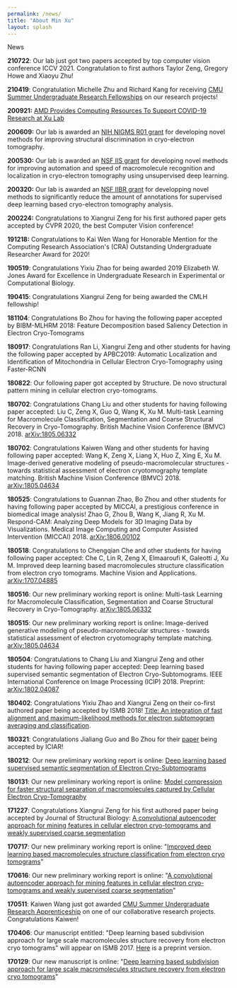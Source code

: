 ```yaml
---
permalink: /news/
title: "About Min Xu"
layout: splash
---
```


<p class="title">News</p>

<p class="text">
    <strong>210722</strong>: Our lab just got two papers accepted by top computer vision conference ICCV 2021. Congratulation to first authors Taylor Zeng, Gregory Howe and Xiaoyu Zhu!
</p>

<p class="text">
    <strong>210419</strong>: Congratulation Michelle Zhu and Richard Kang for receiving <a href="https://www.cmu.edu/uro/summer%20research%20fellowships/SURF" target="_blank">CMU Summer Undergraduate Research Fellowships</a> on our research projects!
</p>

<p class="text">
    <strong>200921:</strong> <a href="https://www.cs.cmu.edu/news/amd-provides-computing-resources-support-cbd-s-covid-19-research" target="_blank>"> AMD Provides Computing Resources To Support COVID-19 Research at Xu Lab </a>
</p>

<p class="text">
    <strong>200609:</strong> Our lab is awarded an <a href="https://projectreporter.nih.gov/project_info_details.cfm?aid=9973462&icde=50431081" target="_blank>"> NIH NIGMS R01 grant</a> for developing novel methods for improving structural discrimination in cryo-electron tomography.
</p>

<p class="text">
    <strong>200530:</strong> Our lab is awarded an <a href="https://www.nsf.gov/awardsearch/showAward?AWD_ID=2007595&HistoricalAwards=false" target="_blank>"> NSF IIS grant</a> for developing novel methods for improving automation and speed of macromolecule recognition and localization in cryo-electron tomography using unsupervised deep learning.
</p>


<p class="text">
    <strong>200320:</strong> Our lab is awarded an <a href="https://www.nsf.gov/awardsearch/showAward?AWD_ID=1949629" target="_blank>"> NSF IIBR grant</a> for developping novel methods to significantly reduce the amount of annotations for supervised deep learning based cryo-electron tomography analysis.
</p>

<p class="text">
    <strong>200224:</strong> Congratulations to Xiangrui Zeng for his first authored paper gets accepted by CVPR 2020, the best Computer Vision conference!
</p>
<p class="text">
    <strong>191218:</strong> Congratulations to Kai Wen Wang for Honorable Mention for the Computing Research Association's (CRA) Outstanding Undergraduate Researcher Award for 2020!
</p>
<p class="text">
    <strong>190519</strong>: Congratulations Yixiu Zhao for being awarded 2019 Elizabeth W. Jones Award for Excellence in Undergraduate Research in Experimental or Computational Biology.
</p>
<p class="text">
    <strong>190415</strong>: Congratulations Xiangrui Zeng for being awarded the CMLH fellowship!
</p>
<p class="text">
    <strong>181104</strong>: Congratulations Bo Zhou for having the following paper accepted by BIBM-MLHRM 2018: Feature Decomposition based Saliency Detection in Electron Cryo-Tomograms
</p>
<p class="text">
    <strong>180917</strong>: Congratulations Ran Li, Xiangrui Zeng and other students for having the following paper accepted by APBC2019: Automatic Localization and Identification of Mitochondria in Cellular Electron Cryo-Tomography using Faster-RCNN
</p>
<p class="text">
    <strong>180822</strong>: Our following paper got accepted by Structure. De novo structural pattern mining in cellular electron cryo-tomograms.
</p>
<p class="text">
    <strong>180702</strong>: Congratulations Chang Liu and other students for having following paper accepted: Liu C, Zeng X, Guo Q, Wang K, Xu M. Multi-task Learning for Macromolecule Classification, Segmentation and Coarse Structural Recovery in Cryo-Tomography. British Machine Vision Conference (BMVC) 2018. <a href="https://www.google.com/url?q=https%3A%2F%2Farxiv.org%2Fabs%2F1805.06332&sa=D&sntz=1&usg=AFQjCNEJAdsHh1ZV1DtigT9hzbjzi-DKfw" target="_blank">arXiv:1805.06332</a>
</p>
<p class="text">
    <strong>180702</strong>: Congratulations Kaiwen Wang and other students for having following paper accepted: Wang K, Zeng X, Liang X, Huo Z, Xing E, Xu M. Image-derived generative modeling of pseudo-macromolecular structures - towards statistical assessment of electron cryotomography template matching. British Machine Vision Conference (BMVC) 2018. <a href="https://www.google.com/url?q=https%3A%2F%2Farxiv.org%2Fabs%2F1805.04634&sa=D&sntz=1&usg=AFQjCNGKj3NyL-PIBryMQi3zOw1_EJZ6fw" target="_blank">arXiv:1805.04634</a>
</p>
<p class="text">
    <strong>180525</strong>: Congratulations to Guannan Zhao, Bo Zhou and other students for having following paper accepted by MICCAI, a prestigious conference in biomedical image analysis! Zhao G, Zhou B, Wang K, Jiang R, Xu M. Respond-CAM: Analyzing Deep Models for 3D Imaging Data by Visualizations. Medical Image Computing and Computer Assisted Intervention (MICCAI) 2018. <a href="https://www.google.com/url?q=https%3A%2F%2Farxiv.org%2Fabs%2F1806.00102&sa=D&sntz=1&usg=AFQjCNGgP4R3YTn18pWjf3tItO1EJcBocg" target="_blank">arXiv:1806.00102</a>
</p>
<p class="text">
    <strong>180518</strong>: Congratulations to Chengqian Che and other students for having following paper accepted: Che C, Lin R, Zeng X, Elmaaroufi K, Galeotti J, Xu M. Improved deep learning based macromolecules structure classification from electron cryo tomograms. Machine Vision and Applications. <a href="https://www.google.com/url?q=https%3A%2F%2Farxiv.org%2Fabs%2F1707.04885&sa=D&sntz=1&usg=AFQjCNFVQ0NVTvzjbm5EVYnmj94Wmh1ZvQ" target="_blank">arXiv:1707.04885</a>
</p>
<p class="text">
    <strong>180516</strong>: Our new preliminary working report is online: Multi-task Learning for Macromolecule Classification, Segmentation and Coarse Structural Recovery in Cryo-Tomography. <a href="https://www.google.com/url?q=https%3A%2F%2Farxiv.org%2Fabs%2F1805.06332&sa=D&sntz=1&usg=AFQjCNEJAdsHh1ZV1DtigT9hzbjzi-DKfw" target="_blank">arXiv:1805.06332</a>
</p>
<p class="text">
    <strong>180515</strong>: Our new preliminary working report is online: Image-derived generative modeling of pseudo-macromolecular structures - towards statistical assessment of electron cryotomography template matching. <a href="https://www.google.com/url?q=https%3A%2F%2Farxiv.org%2Fabs%2F1805.04634&sa=D&sntz=1&usg=AFQjCNGKj3NyL-PIBryMQi3zOw1_EJZ6fw" target="_blank">arXiv:1805.04634</a>
</p>
<p class="text">
    <strong>180504</strong>: Congratulations to Chang Liu and Xiangrui Zeng and other students for having following paper accepted: Deep learning based supervised semantic segmentation of Electron Cryo-Subtomograms. IEEE International Conference on Image Processing (ICIP) 2018. Preprint: <a href="https://www.google.com/url?q=https%3A%2F%2Farxiv.org%2Fabs%2F1802.04087&sa=D&sntz=1&usg=AFQjCNE5BalTN63Z8cWmMj0qAIiUxCb7Qw" target="_blank">arXiv:1802.04087</a>
</p>
<p class="text">
    <strong>180402</strong>: Congratulations Yixiu Zhao and Xiangrui Zeng on their co-first authored paper being accepted by ISMB 2018! <a href="https://www.google.com/url?q=https%3A%2F%2Farxiv.org%2Fabs%2F1804.01203&sa=D&sntz=1&usg=AFQjCNFUZrHiXv_yh0KWf1DO4qAy1IHOWQ" target="_blank">Title: An integration of fast alignment and maximum-likelihood methods for electron subtomogram averaging and classification</a>.
</p>
<p class="text">
    <strong>180321</strong>: Congratulations Jialiang Guo and Bo Zhou for their <a href="https://www.google.com/url?q=https%3A%2F%2Farxiv.org%2Fabs%2F1801.10597&sa=D&sntz=1&usg=AFQjCNFQRg0GTEN8s2EaJSww7Dc-lCZHBg" target="_blank">paper</a> being accepted by ICIAR!
</p>
<p class="text">
    <strong>180212</strong>: Our new preliminary working report is online: <a href="https://www.google.com/url?q=https%3A%2F%2Farxiv.org%2Fabs%2F1802.04087&sa=D&sntz=1&usg=AFQjCNE5BalTN63Z8cWmMj0qAIiUxCb7Qw" target="_blank">Deep learning based supervised semantic segmentation of Electron Cryo-Subtomograms</a>
</p>
<p class="text">
    <strong>180131</strong>: Our new preliminary working report is online: <a href="https://www.google.com/url?q=https%3A%2F%2Farxiv.org%2Fabs%2F1801.10597&sa=D&sntz=1&usg=AFQjCNFQRg0GTEN8s2EaJSww7Dc-lCZHBg" target="_blank">Model compression for faster structural separation of macromolecules captured by Cellular Electron Cryo-Tomography</a>
</p>
<p class="text">
    <strong>171227</strong>: Congratulations Xiangrui Zeng for his first authored paper being accepted by Journal of Structural Biology: <a href="https://www.google.com/url?q=https%3A%2F%2Fdoi.org%2F10.1016%2Fj.jsb.2017.12.015&sa=D&sntz=1&usg=AFQjCNHd6jJBB-Obp_ebGPvYCwwXv9UrkA" target="_blank">A convolutional autoencoder approach for mining features in cellular electron cryo-tomograms and weakly supervised coarse segmentation</a>
</p>
<p class="text">
    <strong>170717</strong>: Our new preliminary working report is online: "<a href="https://www.google.com/url?q=https%3A%2F%2Farxiv.org%2Fabs%2F1707.04885&sa=D&sntz=1&usg=AFQjCNFVQ0NVTvzjbm5EVYnmj94Wmh1ZvQ" target="_blank">Improved deep learning based macromolecules structure classification from electron cryo tomograms</a>"
</p>
<p class="text">
    <strong>170616</strong>: Our new preliminary working report is online: "<a href="https://www.google.com/url?q=https%3A%2F%2Farxiv.org%2Fabs%2F1706.04970&sa=D&sntz=1&usg=AFQjCNFez1S5-gvM5whMCXe1yU5-vXVa2g" target="_blank">A convolutional autoencoder approach for mining features in cellular electron cryo-tomograms and weakly supervised coarse segmentation</a>"
</p>
<p class="text">
    <strong>170511</strong>: Kaiwen Wang just got awarded <a href="http://www.google.com/url?q=http%3A%2F%2Fwww.cmu.edu%2Furo%2Fsura%2F&sa=D&sntz=1&usg=AFQjCNGWOFhvGMFlXiIkn11HXoBYpjog3g" target="_blank">CMU Summer Undergraduate Research Apprenticeship</a> on one of our collaborative research projects. Congratulations Kaiwen!
</p>
<p class="text">
    <strong>170406</strong>: Our manuscript entitled: "Deep learning based subdivision approach for large scale macromolecules structure recovery from electron cryo tomograms" will appear on ISMB 2017. <a href="https://www.google.com/url?q=https%3A%2F%2Farxiv.org%2Fabs%2F1701.08404&sa=D&sntz=1&usg=AFQjCNFIv5ZZ4mZCfToeLMsuslJpZ1s2Aw" target="_blank">Here</a> is a preprint version.
</p>
<p class="text">
    <strong>170129</strong>: Our new manuscript is online: "<a href="https://www.google.com/url?q=https%3A%2F%2Farxiv.org%2Fabs%2F1701.08404&sa=D&sntz=1&usg=AFQjCNFIv5ZZ4mZCfToeLMsuslJpZ1s2Aw" target="_blank">Deep learning based subdivision approach for large scale macromolecules structure recovery from electron cryo tomograms</a>"
</p>
<p class="text">
    <strong></strong>
</p>
